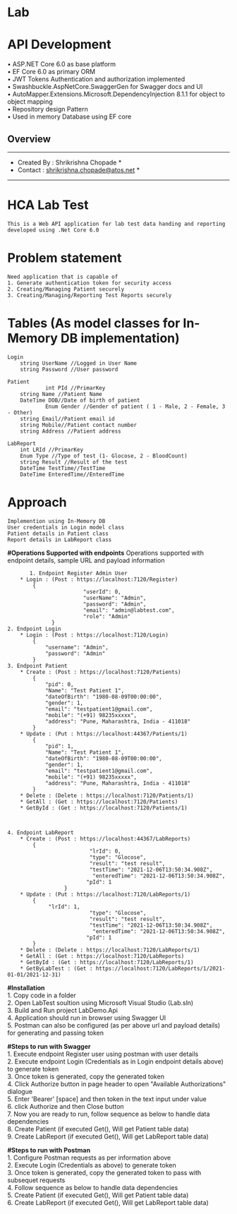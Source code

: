 # Lab

# API Development
•	ASP.NET Core 6.0 as base platform <br/>
•	EF Core 6.0 as primary ORM <br/>
•	JWT Tokens Authentication and authorization implemented <br/>
•	Swashbuckle.AspNetCore.SwaggerGen for Swagger docs and UI <br/>
•	AutoMapper.Extensions.Microsoft.DependencyInjection 8.1.1 for object to object mapping <br/>
•	Repository design Pattern <br/>
•	Used in memory Database using EF core <br/> 



## Overview


******************************************************************************
*	Created By : Shrikrishna Chopade                                           *
*	Contact    : shrikrishna.chopade@atos.net                                     *
******************************************************************************
# HCA Lab Test
	This is a Web API application for lab test data handing and reporting developed using .Net Core 6.0

# Problem statement
	Need application that is capable of
	1. Generate authentication token for security access
	2. Creating/Managing Patient securely
	3. Creating/Managing/Reporting Test Reports securely

# Tables (As model classes for In-Memory DB implementation)
	Login
		string UserName //Logged in User Name
		string Password //User password
		
	Patient
                int PId //PrimarKey
		string Name //Patient Name
		DateTime DOB//Date of birth of patient
                Enum Gender //Gender of patient ( 1 - Male, 2 - Female, 3 - Other)
		string Email//Patient email id
		string Mobile//Patient contact number
		string Address //Patient address
	
	LabReport
		int LRId //PrimarKey
		Enum Type //Type of test (1- Glocose, 2 - BloodCount)
		string Result //Result of the test
		DateTime TestTime//TestTime
		DateTime EnteredTime//EnteredTime
	
		
# Approach
	Implemention using In-Memory DB
	User credentials in Login model class
	Patient details in Patient class	
	Report details in LabReport class
	
	
**#Operations Supported with endpoints**
	Operations supported with endpoint details, sample URL and payload information 
	
           1. Endpoint Register Admin User
		* Login : (Post : https://localhost:7120/Register)
			{
                            "userId": 0,
                            "userName": "Admin",
                            "password": "Admin",
                            "email": "admin@labtest.com",
                            "role": "Admin"
                  }			
	2. Endpoint Login
		* Login : (Post : https://localhost:7120/Login)
			{
				"username": "Admin",
				"password": "Admin"
			}			
	3. Endpoint Patient
		* Create : (Post : https://localhost:7120/Patients)
			{
				"pid": 0,
				"Name": "Test Patient 1",
				"dateOfBirth": "1980-08-09T00:00:00",
				"gender": 1,
				"email": "testpatient1@gmail.com",
				"mobile": "(+91) 98235xxxxx",
				"address": "Pune, Maharashtra, India - 411018"
			}
		* Update : (Put : https://localhost:44367/Patients/1)
			{
				"pid": 1,
				"Name": "Test Patient 1",
				"dateOfBirth": "1980-08-09T00:00:00",
				"gender": 1,
				"email": "testpatient1@gmail.com",
				"mobile": "(+91) 98235xxxxx",
				"address": "Pune, Maharashtra, India - 411018"
			}
		* Delete : (Delete : https://localhost:7120/Patients/1)
		* GetAll : (Get : https://localhost:7120/Patients)
		* GetById : (Get : https://localhost:7120/Patients/1)
		
	
		
	4. Endpoint LabReport
		* Create : (Post : https://localhost:44367/LabReports)
			{
                              "lrId": 0,
                              "type": "Glocose",
                              "result": "test result",
                              "testTime": "2021-12-06T13:50:34.908Z",
                               "enteredTime": "2021-12-06T13:50:34.908Z",
                             "pId": 1
                      }
		* Update : (Put : https://localhost:7120/LabReports/1)
			{
				 "lrId": 1,
                              "type": "Glocose",
                              "result": "test result",
                              "testTime": "2021-12-06T13:50:34.908Z",
                               "enteredTime": "2021-12-06T13:50:34.908Z",
                             "pId": 1
			}
		* Delete : (Delete : https://localhost:7120/LabReports/1)
		* GetAll : (Get : https://localhost:7120/LabReports)
		* GetById : (Get : https://localhost:7120/LabReports/1)
		* GetByLabTest : (Get : https://localhost:7120/LabReports/1/2021-01-01/2021-12-31)
		
**#Installation**  <br/> 
	1. Copy code in a folder  <br/> 
	2. Open LabTest soultion using Microsoft Visual Studio (Lab.sln)  <br/> 
	3. Build and Run project LabDemo.Api  <br/> 
	4. Application should run in browser using Swagger UI  <br/> 
	5. Postman can also be configured (as per above url and payload details) for generating and passing token  <br/> 
	
**#Steps to run with Swagger**  <br/> 
        1. Execute endpoint Register user using postman with user details <br/> 
	2. Execute endpoint Login (Credentials as in Login endpoint details above) to generate token <br/> 
	3. Once token is generated, copy the generated token <br/> 
	4. Click Authorize button in page header to open "Available Authorizations" dialogue <br/> 
	5. Enter 'Bearer' [space] and then token in the text input under value <br/> 
	6. click Authorize and then Close button <br/> 
	7. Now you are ready to run, follow sequence as below to handle data dependencies  <br/> 
	8. Create Patient (if executed Get(), Will get Patient table data)	 <br/> 
	9. Create LabReport (if executed Get(), Will get LabReport table data) <br/> 

**#Steps to run with Postman**   <br/> 
	1. Configure Postman requests as per information above  <br/> 
	2. Execute Login (Credentials as above) to generate token <br/> 
	3. Once token is generated, copy the generated token to pass with subsequet requests <br/> 
	4. Follow sequence as below to handle data dependencies  <br/> 
	5. Create Patient (if executed Get(), Will get Patient table data)	 <br/> 
	6. Create LabReport (if executed Get(), Will get LabReport table data) <br/> 

